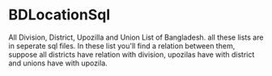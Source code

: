 # BDLocationSql
All Division, District, Upozilla and Union List of Bangladesh.
all these lists are in seperate sql files.
In these list you'll find a relation between them, suppose all districts have relation with division, upozilas have with district and unions have with upozila.

